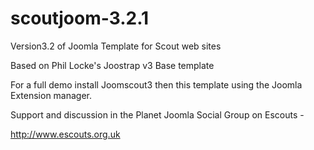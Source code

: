 scoutjoom-3.2.1
==============
Version3.2 of Joomla Template for Scout web sites

Based on Phil Locke's Joostrap v3 Base template

For a full demo install Joomscout3 then this template using the Joomla Extension manager.

Support and discussion in the Planet Joomla Social Group on Escouts -

http://www.escouts.org.uk
